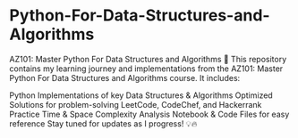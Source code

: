 # Python-For-Data-Structures-and-Algorithms
AZ101: Master Python For Data Structures and Algorithms 🚀
This repository contains my learning journey and implementations from the AZ101: Master Python For Data Structures and Algorithms course. It includes:

Python Implementations of key Data Structures & Algorithms
Optimized Solutions for problem-solving
LeetCode, CodeChef, and Hackerrank Practice
Time & Space Complexity Analysis
Notebook & Code Files for easy reference
Stay tuned for updates as I progress! 💡🔥
